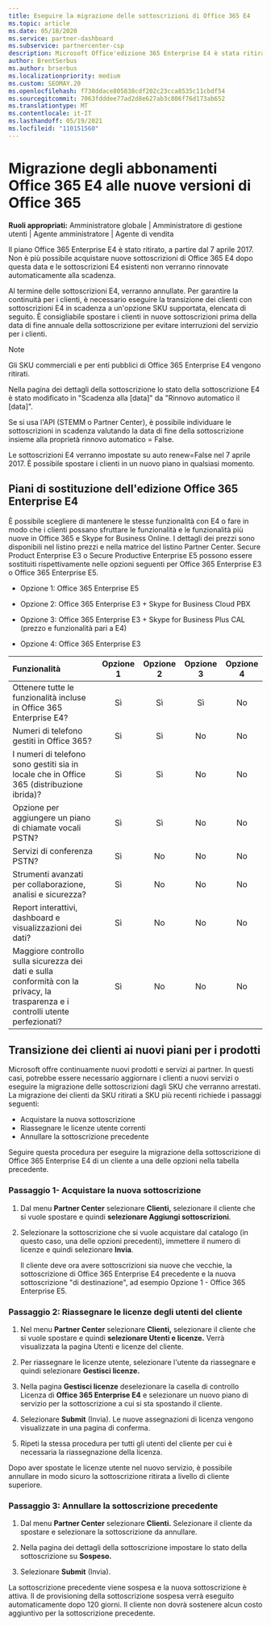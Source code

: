 ```yaml
---
title: Eseguire la migrazione delle sottoscrizioni di Office 365 E4
ms.topic: article
ms.date: 05/18/2020
ms.service: partner-dashboard
ms.subservice: partnercenter-csp
description: Microsoft Office'edizione 365 Enterprise E4 è stata ritirata a partire dal 7 aprile 2017. Informazioni su come eseguire la migrazione delle sottoscrizioni dei clienti alle versioni più recenti di Office 365.
author: BrentSerbus
ms.author: brserbus
ms.localizationpriority: medium
ms.custom: SEOMAY.20
ms.openlocfilehash: f738ddace805838cdf202c23cca8535c11cbdf54
ms.sourcegitcommit: 7063fdddee77ad2d8e627ab3c806f76d173ab652
ms.translationtype: MT
ms.contentlocale: it-IT
ms.lasthandoff: 05/19/2021
ms.locfileid: "110151560"
---
```

# <a name="migrate-office-365-e4-subscriptions-to-newer-office-365-versions"></a>Migrazione degli abbonamenti Office 365 E4 alle nuove versioni di Office 365

**Ruoli appropriati:** Amministratore globale | Amministratore di gestione utenti | Agente amministratore | Agente di vendita

Il piano Office 365 Enterprise E4 è stato ritirato, a partire dal 7 aprile 2017. Non è più possibile acquistare nuove sottoscrizioni di Office 365 E4 dopo questa data e le sottoscrizioni E4 esistenti non verranno rinnovate automaticamente alla scadenza.

Al termine delle sottoscrizioni E4, verranno annullate. Per garantire la continuità per i clienti, è necessario eseguire la transizione dei clienti con sottoscrizioni E4 in scadenza a un'opzione SKU supportata, elencata di seguito. È consigliabile spostare i clienti in nuove sottoscrizioni prima della data di fine annuale della sottoscrizione per evitare interruzioni del servizio per i clienti. 

> [!NOTE]  
> Gli SKU commerciali e per enti pubblici di Office 365 Enterprise E4 vengono ritirati.
 
Nella pagina dei dettagli della sottoscrizione lo stato della sottoscrizione E4 è stato modificato in "Scadenza alla [data]" da "Rinnovo automatico il [data]". 

Se si usa l'API (STEMM o Partner Center), è possibile individuare le sottoscrizioni in scadenza valutando la data di fine della sottoscrizione insieme alla proprietà rinnovo automatico = False. 

Le sottoscrizioni E4 verranno impostate su auto renew=False nel 7 aprile 2017. È possibile spostare i clienti in un nuovo piano in qualsiasi momento. 

## <a name="office-365-enterprise-e4-edition-replacement-plans"></a>Piani di sostituzione dell'edizione Office 365 Enterprise E4

È possibile scegliere di mantenere le stesse funzionalità con E4 o fare in modo che i clienti possano sfruttare le funzionalità e le funzionalità più nuove in Office 365 e Skype for Business Online. I dettagli dei prezzi sono disponibili nel listino prezzi e nella matrice del listino Partner Center. Secure Product Enterprise E3 o Secure Productive Enterprise E5 possono essere sostituiti rispettivamente nelle opzioni seguenti per Office 365 Enterprise E3 o Office 365 Enterprise E5.

- Opzione 1: Office 365 Enterprise E5

- Opzione 2: Office 365 Enterprise E3 + Skype for Business Cloud PBX

- Opzione 3: Office 365 Enterprise E3 + Skype for Business Plus CAL (prezzo e funzionalità pari a E4)

- Opzione 4: Office 365 Enterprise E3


| Funzionalità | Opzione 1 | Opzione 2 | Opzione 3 | Opzione 4 |
| :---    | :------: |   :---:  |   :---:  |   :---:  |
| Ottenere tutte le funzionalità incluse in Office 365 Enterprise E4? | Sì | Sì | Sì | No |
| Numeri di telefono gestiti in Office 365? | Sì | Sì | No | No |
| I numeri di telefono sono gestiti sia in locale che in Office 365 (distribuzione ibrida)? | Sì | Sì | No | No |
| Opzione per aggiungere un piano di chiamate vocali PSTN? | Sì | Sì | No | No |
| Servizi di conferenza PSTN? | Sì | No | No | No |
| Strumenti avanzati per collaborazione, analisi e sicurezza? | Sì | No | No | No |
| Report interattivi, dashboard e visualizzazioni dei dati? | Sì | No | No | No | 
| Maggiore controllo sulla sicurezza dei dati e sulla conformità con la privacy, la trasparenza e i controlli utente perfezionati? | Sì | No | No | No | 

## <a name="transition-customers-to-new-product-plans"></a>Transizione dei clienti ai nuovi piani per i prodotti

Microsoft offre continuamente nuovi prodotti e servizi ai partner. In questi casi, potrebbe essere necessario aggiornare i clienti a nuovi servizi o eseguire la migrazione delle sottoscrizioni dagli SKU che verranno arrestati. La migrazione dei clienti da SKU ritirati a SKU più recenti richiede i passaggi seguenti:

-   Acquistare la nuova sottoscrizione
-   Riassegnare le licenze utente correnti
-   Annullare la sottoscrizione precedente

Seguire questa procedura per eseguire la migrazione della sottoscrizione di Office 365 Enterprise E4 di un cliente a una delle opzioni nella tabella precedente.

### <a name="step-1---purchase-the-new-subscription"></a>Passaggio 1- Acquistare la nuova sottoscrizione

1. Dal menu **Partner Center** selezionare **Clienti,** selezionare il cliente che si vuole spostare e quindi **selezionare Aggiungi sottoscrizioni**.

2. Selezionare la sottoscrizione che si vuole acquistare dal catalogo (in questo caso, una delle opzioni precedenti), immettere il numero di licenze e quindi selezionare **Invia**.

   Il cliente deve ora avere sottoscrizioni sia nuove che vecchie, la sottoscrizione di Office 365 Enterprise E4 precedente e la nuova sottoscrizione "di destinazione", ad esempio Opzione 1 - Office 365 Enterprise E5.

### <a name="step-2---reassign-the-customers-users-licenses"></a>Passaggio 2: Riassegnare le licenze degli utenti del cliente

1. Nel menu **Partner Center** selezionare **Clienti,** selezionare il cliente che si vuole spostare e quindi **selezionare Utenti e licenze.** Verrà visualizzata la pagina Utenti e licenze del cliente.

2. Per riassegnare le licenze utente, selezionare l'utente da riassegnare e quindi selezionare **Gestisci licenze.**

3. Nella pagina **Gestisci licenze** deselezionare la casella di controllo Licenza di **Office 365 Enterprise E4** e selezionare un nuovo piano di servizio per la sottoscrizione a cui si sta spostando il cliente.

4. Selezionare **Submit** (Invia). Le nuove assegnazioni di licenza vengono visualizzate in una pagina di conferma.

5. Ripeti la stessa procedura per tutti gli utenti del cliente per cui è necessaria la riassegnazione della licenza.

Dopo aver spostate le licenze utente nel nuovo servizio, è possibile annullare in modo sicuro la sottoscrizione ritirata a livello di cliente superiore.

### <a name="step-3---cancel-the-old-subscription"></a>Passaggio 3: Annullare la sottoscrizione precedente

1. Dal menu **Partner Center** selezionare **Clienti.** Selezionare il cliente da spostare e selezionare la sottoscrizione da annullare.

2. Nella pagina dei dettagli della sottoscrizione impostare lo stato della sottoscrizione su **Sospeso.**

3. Selezionare **Submit** (Invia).

La sottoscrizione precedente viene sospesa e la nuova sottoscrizione è attiva. Il de provisioning della sottoscrizione sospesa verrà eseguito automaticamente dopo 120 giorni. Il cliente non dovrà sostenere alcun costo aggiuntivo per la sottoscrizione precedente.



 



